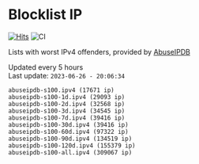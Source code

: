 # Blocklist IP

[![Hits](https://hits.seeyoufarm.com/api/count/incr/badge.svg?url=https%3A%2F%2Fgithub.com%2Fborestad%2Fblocklist-ip%2F&count_bg=%2379C83D&title_bg=%23555555&icon=&icon_color=%23E7E7E7&title=hits&edge_flat=false)](https://hits.seeyoufarm.com)  ![CI](https://img.shields.io/github/workflow/status/borestad/blocklist-ip/CI?style=flat-square)

Lists with worst IPv4 offenders, provided by [AbuseIPDB](https://www.abuseipdb.com/)

<!-- FOOTER-PLACEHOLDER -->
Updated every 5 hours<br>
Last update: `2023-06-26 - 20:06:34`
```
abuseipdb-s100.ipv4 (17671 ip)
abuseipdb-s100-1d.ipv4 (29093 ip)
abuseipdb-s100-2d.ipv4 (32568 ip)
abuseipdb-s100-3d.ipv4 (34545 ip)
abuseipdb-s100-7d.ipv4 (39416 ip)
abuseipdb-s100-30d.ipv4 (39416 ip)
abuseipdb-s100-60d.ipv4 (97322 ip)
abuseipdb-s100-90d.ipv4 (134519 ip)
abuseipdb-s100-120d.ipv4 (155379 ip)
abuseipdb-s100-all.ipv4 (309067 ip)
```
